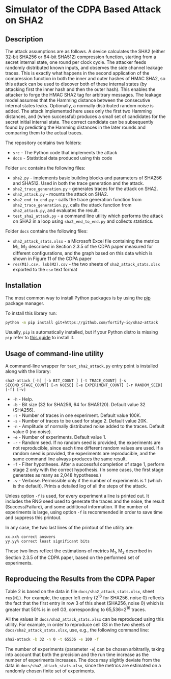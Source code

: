 # Simulator of the CDPA Based Attack on SHA2

## Description

The attack assumptions are as follows. A device calculates the SHA2 (either 32-bit SHA256 or 64-bit SHA512) compression function, starting from a secret internal state, one round per clock cycle. The attacker feeds randomly distributed known inputs, and observes the side channel leakage traces. This is exactly what happens in the second application of the compression function in both the inner and outer hashes of HMAC SHA2, so this attack can be used to discover both of these internal states (by attacking first the inner hash and then the outer hash). This enables the attacker to forge the HMAC SHA2 tag for arbitrary messages. The leakage model assumes that the Hamming distance between the consecutive internal states leaks. Optionally, a normally distributed random noise is added. The attack implemented here uses only the first two Hamming distances, and (when successful) produces a small set of candidates for the secret initial internal state. The correct candidate can be subsequently found by predicting the Hamming distances in the later rounds and comparing them to the actual traces.

The repository contains two folders:

* `src` - The Python code that implements the attack
* `docs` - Statistical data produced using this code

Folder `src` contains the following files:

* `sha2.py` - implements basic building blocks and parameters of SHA256 and SHA512. Used in both the trace generation and the attack.
* `sha2_trace_generation.py` - generates traces for the attack on SHA2.
* `sha2_attack.py` - mounts the attack on SHA2.
* `sha2_end_to_end.py` - calls the trace generation function from `sha2_trace_generation.py`, calls the attack function from `sha2_attack.py`, and evaluates the result.
* `test_sha2_attack.py` - a command line utility which performs the attack on SHA2 in a loop using `sha2_end_to_end.py` and collects statistics.

Folder `docs` contains the following files:

* `sha2_attack_stats.xlsx` - a Microsoft Excel file containing the metrics M<sub>1</sub>, M<sub>2</sub> described in Section 2.3.5 of the CDPA paper measured for different configurations, and the graph based on this data which is shown in Figure 11 of the CDPA paper
* `res(M1).csv, lsb(M2).csv` - the two sheets of `sha2_attack_stats.xlsx` exported to the `csv` text format

## Installation

The most common way to install Python packages is by using the [pip](https://pip.pypa.io/en/stable/) package manager.

To install this library run:

```bash
python -m pip install git+https://github.com/fortify-iq/sha2-attack
```

Usually, `pip` is automatically installed, but if your Python distro is missing `pip` refer to [this guide](https://pip.pypa.io/en/stable/installation/) to install it.

## Usage of command-line utility

A command-line wrapper for `test_sha2_attack.py` entry point is installed along with the library:

`sha2-attack [-h] [-b BIT_COUNT ] [-t TRACE_COUNT] [-s SECOND_STAGE_COUNT] [-n NOISE] [-e EXPERIMENT_COUNT] [-r RANDOM_SEED] [-f] [-v]`

- `-h` - Help.
- `-b` - Bit size (32 for SHA256, 64 for SHA5120). Default value 32 (SHA256).
- `-t` - Number of traces in one experiment. Default value 100K.
- `-s` - Number of traces to be used for stage 2. Default value 20K.
- `-n` - Amplitude of normally distributed noise added to the traces. Default value 0 (no noise).
- `-e` - Number of experiments. Default value 1.
- `-r` - Random seed. If no random seed is provided, the experiments are not reproducible, since each time different random values are used. If a random seed is provided, the experiments are reproducible, and the same command line always produces the same result.
- `-f` - Filter hypotheses. After a successful completion of stage 1, perform stage 2 only with the correct hypothesis. (In some cases, the first stage generates as many as 2,048 hypotheses.)
- `-v` - Verbose. Permissible only if the number of experiments is 1 (which is the default). Prints a detailed log of all the steps of the attack.

Unless option `-f` is used, for every experiment a line is printed out. It includes the RNG seed used to generate the traces and the noise, the result (Success/Failure), and some additional information. If the number of experiments is large, using option `-f` is recommended in order to save time and suppress this printout.

In any case, the two last lines of the printout of the utility are:

```text
xx.xx% correct answers
yy.yy% correct least significant bits
```

These two lines reflect the estimations of metrics M<sub>1</sub>, M<sub>2</sub> described in Section 2.3.5 of the CDPA paper, based on the performed set of experiments.

## Reproducing the Results from the CDPA Paper

Table 2 is based on the data in file `docs/sha2_attack_stats.xlsx`, sheet `res(M1)`. For example, the upper left entry (2<sup>16</sup> for SHA256, noise 0) reflects the fact that the first entry in row 3 of this sheet (SHA256, noise 0) which is greater that 50% is in cell G3, corresponding to 65,536=2<sup>16</sup> traces.

All the values in `docs/sha2_attack_stats.xlsx` can be reproduced using this utility. For example, in order to reproduce cell G3 in the two sheets of `docs/sha2_attack_stats.xlsx`, use, e.g., the following command line:

```bash
sha2-attack -b 32 -n 0 -t 65536 -e 100 -f
```

The number of experiments (parameter `-e`) can be chosen arbitrarily, taking into account that both the precision and the run time increase as the number of experiments increases. The docs may slightly deviate from the data in `docs/sha2_attack_stats.xlsx`, since the metrics are estimated on a randomly chosen finite set of experiments.
